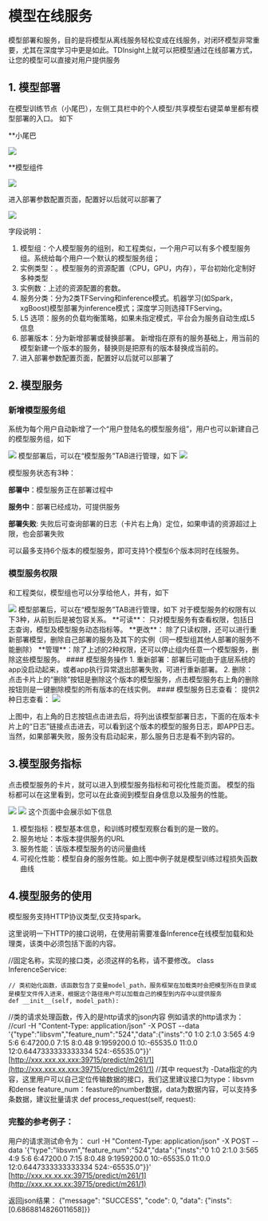 # 模型在线服务

模型部署和服务，目的是将模型从离线服务轻松变成在线服务，对闭环模型非常重要，尤其在深度学习中更是如此。TDInsight上就可以把模型通过在线部署方式，让您的模型可以直接对用户提供服务

## 1. 模型部署

在模型训练节点（小尾巴），左侧工具栏中的个人模型/共享模型右键菜单里都有模型部署的入口。 如下

\*\*小尾巴

![](../../.gitbook/assets/modelservice1.png)

\*\*模型组件

![](https://github.com/2019210318why-thu/manual/tree/63be01572089bb3687bf294647785c15c0dbfd2b/机器学习/manual/modelservice2.png)

进入部署参数配置页面，配置好以后就可以部署了

![](../../.gitbook/assets/modelservice3.png)

字段说明：

1. 模型组：个人模型服务的组别，和工程类似，一个用户可以有多个模型服务组。系统给每个用户一个默认的模型服务组；
2. 实例类型：。模型服务的资源配置（CPU，GPU，内存），平台初始化定制好多种类型
3. 实例数：上述的资源配置的套数。
4. 服务分类：分为2类TFServing和inference模式。机器学习\(如Spark，xgBoost\)模型部署为inference模式；深度学习则选择TFServing。
5. L5 选项：服务的负载均衡策略，如果未指定模式，平台会为服务自动生成L5信息
6. 部署版本：分为新增部署或替换部署。 新增指在原有的服务基础上，用当前的模型新建一个版本的服务，替换则是把原有的版本替换成当前的。
7. 进入部署参数配置页面，配置好以后就可以部署了

## 2. 模型服务

### 新增模型服务组

系统为每个用户自动新增了一个“用户登陆名的模型服务组”，用户也可以新建自己的模型服务组，如下

 ![](../../.gitbook/assets/modelservice4.png) 模型部署后，可以在“模型服务”TAB进行管理，如下 ![](../../.gitbook/assets/modelservice5.png)

模型服务状态有3种：

**部署中**：模型服务正在部署过程中

**服务中**：部署已经成功，可提供服务

**部署失败**: 失败后可查询部署的日志（卡片右上角）定位，如果申请的资源超过上限，也会部署失败

可以最多支持6个版本的模型服务，即可支持1个模型6个版本同时在线服务。

### 模型服务权限

和工程类似，模型组也可以分享给他人，并有，如下

 ![](../../.gitbook/assets/modelservice9.png) 模型部署后，可以在“模型服务”TAB进行管理，如下 对于模型服务的权限有以下3种，从前到后是被包容关系。 \*\*可读\*\*： 只对模型服务有查看权限，包括日志查询，模型及模型服务动态指标等。 \*\*更改\*\*： 除了只读权限，还可以进行重新部署模型，删除自己部署的服务及其下的实例（同一模型组其他人部署的服务不能删除） \*\*管理\*\*：除了上述的2种权限，还可以停止组内任意一个模型服务，删除这些模型服务。 \#\#\#\# 模型服务操作 1. 重新部署：部署后可能由于底层系统的app没启动起来，或者app执行异常退出部署失败，可进行重新部署。 2. 删除：点击卡片上的“删除”按钮是删除这个版本的模型服务，点击模型服务右上角的删除按钮则是一键删除模型的所有版本的在线实例。 \#\#\#\# 模型服务日志查看： 提供2种日志查看： ![](../../.gitbook/assets/modelservice6.png)

上图中，右上角的日志按钮点击进去后，将列出该模型部署日志，下面的在版本卡片上的“日志”链接点击进去，可以看到这个版本的模型的服务日志，即APP日志。当然，如果部署失败，服务没有启动起来，那么服务日志是看不到内容的。

## 3.模型服务指标

点击模型服务的卡片，就可以进入到模型服务指标和可视化性能页面。 模型的指标都可以在这里看到，您可以在此查阅到模型自身信息以及服务的性能。

 ![](../../.gitbook/assets/modelservice7.png) ![](../../.gitbook/assets/modelservice8.png) 这个页面中会展示如下信息

1. 模型指标：模型基本信息，和训练时模型观察台看到的是一致的。
2. 服务地址：本版本提供服务的URL
3. 服务性能：该版本模型服务的访问量曲线
4. 可视化性能：模型自身的服务性能。如上图中例子就是模型训练过程损失函数曲线

## 4.模型服务的使用

模型服务支持HTTP协议类型,仅支持spark。

这里说明一下HTTP的接口说明，在使用前需要准备Inference在线模型加载和处理类，该类中必须包括下面的内容。

//固定名称，实现的接口类，必须这样的名称，请不要修改。 class InferenceService:

```text
// 类初始化函数，该函数包含了变量model_path，服务框架在加载类时会把模型所在目录或是模型文件传入进来，根据这个路径用户可以加载自己的模型到内存中以提供服务
def __init__(self, model_path):
```

//类的请求处理函数，传入的是http请求的json内容 例如请求的http请求为： //curl -H "Content-Type: application/json" -X POST --data '{"type":"libsvm","feature\_num":"524","data":{"insts":"0 1:0 2:1.0 3:565 4:9 5:6 6:47200.0 7:15 8:0.48 9:1959200.0 10:-65535.0 11:0.0 12:0.6447333333333334 524:-65535.0"}}' [http://xxx.xxx.xx.xxx:39715/predict/m261/1](http://xxx.xxx.xx.xxx:39715/predict/m261/1) //其中 request为 -Data指定的内容，这里用户可以自己定位传输数据的接口，我们这里建议接口为type：libsvm和dense feature\_num：feasture的number数据，data为数据内容，可以支持多条数据，建议批量请求 def process\_request\(self, request\):

### 完整的参考例子：

用户的请求测试命令为： curl -H "Content-Type: application/json" -X POST --data '{"type":"libsvm","feature\_num":"524","data":{"insts":"0 1:0 2:1.0 3:565 4:9 5:6 6:47200.0 7:15 8:0.48 9:1959200.0 10:-65535.0 11:0.0 12:0.6447333333333334 524:-65535.0"}}' [http://xxx.xx.xx.xx:39715/predict/m261/1](http://xxx.xx.xx.xx:39715/predict/m261/1)

返回json结果： {"message": "SUCCESS", "code": 0, "data": {"insts": \[0.6868814826011658\]}}

